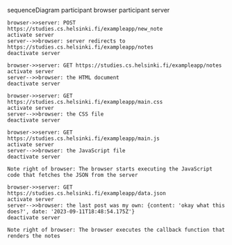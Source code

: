 sequenceDiagram
    participant browser
    participant server
    
    browser->>server: POST https://studies.cs.helsinki.fi/exampleapp/new_note
    activate server
    server-->>browser: server redirects to https://studies.cs.helsinki.fi/exampleapp/notes
    deactivate server
    
    browser->>server: GET https://studies.cs.helsinki.fi/exampleapp/notes
    activate server
    server-->>browser: the HTML document
    deactivate server
    
    browser->>server: GET https://studies.cs.helsinki.fi/exampleapp/main.css
    activate server
    server-->>browser: the CSS file
    deactivate server
    
    browser->>server: GET https://studies.cs.helsinki.fi/exampleapp/main.js
    activate server
    server-->>browser: the JavaScript file
    deactivate server    

    Note right of browser: The browser starts executing the JavaScript code that fetches the JSON from the server

    browser->>server: GET https://studies.cs.helsinki.fi/exampleapp/data.json
    activate server
    server-->>browser: the last post was my own: {content: 'okay what this does?', date: '2023-09-11T18:48:54.175Z'}
    deactivate server    

    Note right of browser: The browser executes the callback function that renders the notes 

